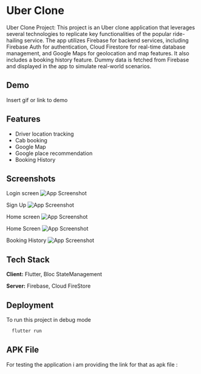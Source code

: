 
# Uber Clone

Uber Clone Project: This project is an Uber clone application that leverages several technologies to replicate key functionalities of the popular ride-hailing service. The app utilizes Firebase for backend services, including Firebase Auth for authentication, Cloud Firestore for real-time database management, and Google Maps for geolocation and map features. It also includes a booking history feature. Dummy data is fetched from Firebase and displayed in the app to simulate real-world scenarios.


## Demo

Insert gif or link to demo


## Features

- Driver location tracking
- Cab booking
- Google Map 
- Google place recommendation
- Booking History


## Screenshots


Login screen
![App Screenshot](https://firebasestorage.googleapis.com/v0/b/flutter-map-ab586.appspot.com/o/1722158161182.jpg?alt=media&token=11a44070-94ed-4346-bc70-3247f47b444e)



Sign Up
![App Screenshot](https://firebasestorage.googleapis.com/v0/b/flutter-map-ab586.appspot.com/o/1722158161172.jpg?alt=media&token=3d285f81-a2cc-449a-a34e-ad6b6e4d9c0e)




Home screen
![App Screenshot](https://firebasestorage.googleapis.com/v0/b/flutter-map-ab586.appspot.com/o/1722158161194.jpg?alt=media&token=78529165-42ce-414b-bb1e-94a33afd36dd)


Home Screen
![App Screenshot](https://firebasestorage.googleapis.com/v0/b/flutter-map-ab586.appspot.com/o/1722158161227.jpg?alt=media&token=0ce8709f-11c1-4e75-9990-72057ed8aa54)


Booking History 
![App Screenshot](https://firebasestorage.googleapis.com/v0/b/flutter-map-ab586.appspot.com/o/1722158161205.jpg?alt=media&token=021d86eb-ff9f-4749-9d38-9a10ecea96df)


## Tech Stack

**Client:** Flutter, Bloc StateManagement

**Server:** Firebase, Cloud FireStore


## Deployment

To run this project in debug mode 

```bash
  flutter run
```


## APK File

For testing the application i am providing the link for that as apk file :


